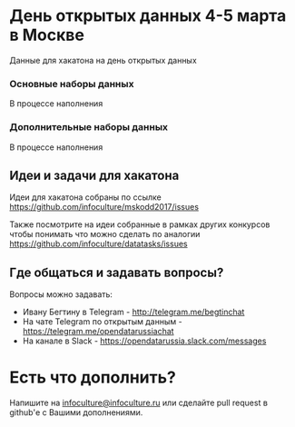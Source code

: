 # День открытых данных 4-5 марта в Москве
Данные для хакатона на день открытых данных

### Основные наборы данных

В процессе наполнения

### Дополнительные наборы данных

В процессе наполнения


## Идеи и задачи для хакатона

Идеи для хакатона собраны по ссылке https://github.com/infoculture/mskodd2017/issues

Также посмотрите на идеи собранные в рамках других конкурсов чтобы понимать что можно сделать по аналогии 
https://github.com/infoculture/datatasks/issues

## Где общаться и задавать вопросы?

Вопросы можно задавать:
* Ивану Бегтину в Telegram - http://telegram.me/begtinchat
* На чате Telegram по открытым данным - https://telegram.me/opendatarussiachat
* На канале в Slack - https://opendatarussia.slack.com/messages

# Есть что дополнить?

Напишите на infoculture@infoculture.ru или сделайте pull request в github'е с Вашими дополнениями. 
